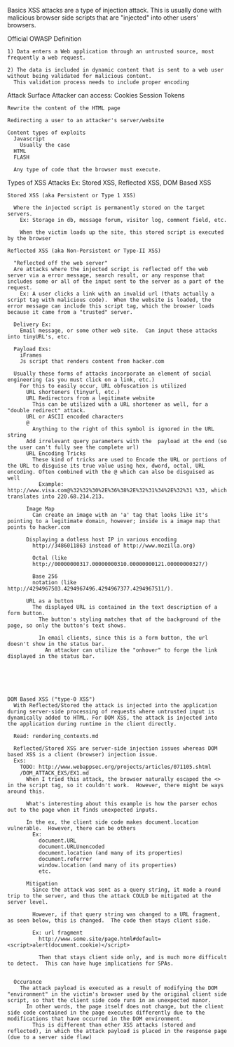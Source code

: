Basics
  XSS attacks are a type of injection attack. This is usually done with malicious browser side scripts that are "injected" into other users' browsers.

  Official OWASP Definition

    1) Data enters a Web application through an untrusted source, most frequently a web request.
    
    2) The data is included in dynamic content that is sent to a web user without being validated for malicious content.
      This validation process needs to include proper encoding

  Attack Surface
    Attacker can access:
      Cookies
      Session Tokens

    Rewrite the content of the HTML page

    Redirecting a user to an attacker's server/website

    Content types of exploits
      Javascript
        Usually the case
      HTML
      FLASH

      Any type of code that the browser must execute.


  Types of XSS Attacks
    Ex: Stored XSS, Reflected XSS, DOM Based XSS

    Stored XSS (aka Persistent or Type 1 XSS)

      Where the injected script is permanently stored on the target servers.
        Ex: Storage in db, message forum, visitor log, comment field, etc.

        When the victim loads up the site, this stored script is executed by the browser

    Reflected XSS (aka Non-Persistent or Type-II XSS)

      "Reflected off the web server"
      Are attacks where the injected script is reflected off the web server via a error message, search result, or any response that includes some or all of the input sent to the server as a part of the request.
        Ex: A user clicks a link with an invalid url (thats actually a script tag with malicious code).  When the website is loaded, the error message can include this script tag, which the browser loads because it came from a "trusted" server.

      Delivery Ex:
        Email message, or some other web site.  Can input these attacks into tinyURL's, etc.

      Payload Exs:
        iFrames
        Js script that renders content from hacker.com

      Usually these forms of attacks incorporate an element of social engineering (as you must click on a link, etc.)
        For this to easily occur, URL obfuscation is utilized
          URL shorteners (tinyurl, etc.)
          URL Redirectors from a legitimate website
            This can be utilized with a URL shortener as well, for a "double redirect" attack.
          URL or ASCII encoded characters
          @
            Anything to the right of this symbol is ignored in the URL string
          Add irrelevant query parameters with the  payload at the end (so the user can't fully see the complete url)
          URL Encoding Tricks
            These kind of tricks are used to Encode the URL or portions of the URL to disguise its true value using hex, dword, octal, URL encoding. Often combined with the @ which can also be disguised as well
              Example: http://www.visa.com@%32%32%30%2E%36%38%2E%32%31%34%2E%32%31 %33, which translates into 220.68.214.213.

          Image Map
            Can create an image with an 'a' tag that looks like it's pointing to a legitimate domain, however; inside is a image map that points to hacker.com

          Displaying a dotless host IP in various encoding
            http://3486011863 instead of http://www.mozilla.org)

            Octal (like 
            http://00000000317.00000000310.00000000121.00000000327/)

            Base 256 
            notation (like http://4294967503.4294967496.4294967377.4294967511/).

          URL as a button
            The displayed URL is contained in the text description of a form button.
              The button's styling matches that of the background of the page, so only the button's text shows.

              In email clients, since this is a form button, the url doesn't show in the status bar.  
                An attacker can utilize the "onhover" to forge the link displayed in the status bar.





        
    DOM Based XSS ("type-0 XSS")
      With Reflected/Stored the attack is injected into the application during server-side processing of requests where untrusted input is dynamically added to HTML. For DOM XSS, the attack is injected into the application during runtime in the client directly.

      Read: rendering_contexts.md

      Reflected/Stored XSS are server-side injection issues whereas DOM based XSS is a client (browser) injection issue.
      Exs:
        TODO: http://www.webappsec.org/projects/articles/071105.shtml
        /DOM_ATTACK_EXS/EX1.md
          When I tried this attack, the browser naturally escaped the <> in the script tag, so it couldn't work.  However, there might be ways around this.

          What's interesting about this example is how the parser echos out to the page when it finds unexpected inputs.

          In the ex, the client side code makes document.location vulnerable.  However, there can be others
            Ex: 
              document.URL
              document.URLUnencoded
              document.location (and many of its properties)
              document.referrer
              window.location (and many of its properties)
              etc.

          Mitigation
            Since the attack was sent as a query string, it made a round trip to the server, and thus the attack COULD be mitigated at the server level.

            However, if that query string was changed to a URL fragment, as seen below, this is changed.  The code then stays client side.

            Ex: url fragment
              http://www.some.site/page.html#default=<script>alert(document.cookie)</script>

              Then that stays client side only, and is much more difficult to detect.  This can have huge implications for SPAs.


      Occurance
        The attack payload is executed as a result of modifying the DOM "environment" in the victim's browser used by the original client side script, so that the client side code runs in an unexpected manor.
          In other words, the page itself does not change, but the client side code contained in the page executes differently due to the modifications that have occurred in the DOM environment.
            This is different than other XSS attacks (stored and reflected), in which the attack payload is placed in the response page (due to a server side flaw)




